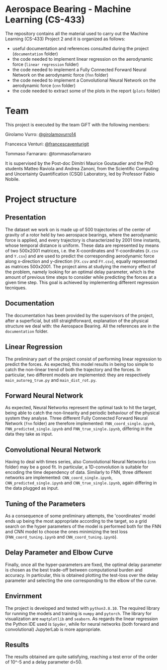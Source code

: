 # Aerospace Bearing - Machine Learning (CS-433)
The repository contains all the material used to carry out the Machine Learning (CS-433) Project 2 and it is organized as follows:
 - useful documentation and references consulted during the project (`documentation` folder)
 - the code needed to implement linear regression on the aerodynamic force (`linear regression` folder)
 - the code needed to implement a Fully Connected Forward Neural Network on the aerodynamic force (`fnn` folder)
 - the code needed to implement a Convolutional Neural Network on the aerodynamic force (`cnn` folder)
 - the code needed to extract some of the plots in the report (`plots` folder)
 
# Team
This project is executed by the team GiFT with the following members:

Girolamo Vurro: [@girolamovurro14](https://github.com/girolamovurro14)

Francesca Venturi: [@francescaventurigit](https://github.com/francescaventurigit)

Tommaso Farnararo: @tommasofarnararo

It is supervised by the Post-doc Dimitri Maurice Goutaudier and the PhD students Matteo Raviola and Andrea Zanoni, from the Scientific Computing and Uncertainty Quantification (CSQI) Laboratory, led by Professor Fabio Nobile.


# Project structure

## Presentation
The dataset we work on is made up of 500 trajectories of the center of gravity of a rotor held by two aerospace bearings, where the aerodynamic force is applied, and every trajectory is characterized by 2001 time instants, whose temporal distance is uniform. These data are represented by means of two 500x2001 matrices, i.e. the X-coordinates and Y-coordinates (`X.csv` and `Y.csv`) and are used to predict the corresponding aerodynamic force along x-direction and y-direction (`FX.csv` and `FY.csv`), equally represented as matrices 500x2001. The project aims at studying the memory effect of the problem, namely looking for an optimal delay parameter, which is the amount of previous time steps to consider while predicting the forces at a given time step. This goal is achieved by implementing different regression tecniques.

## Documentation
The documentation has been provided by the supervisors of the project, after a superficial, but still straightforward, explanation of the physical structure we deal with: the Aerospace Bearing. All the references are in the `documentation` folder.

## Linear Regression
The preliminary part of the project consist of performing linear regression to predict the forces. As expected, this model results in being too simple to catch the non-linear trend of both the trajectory and the forces. In particular, two different models are implemented: they are respectively `main_autoreg_true.py` and `main_dist_rot.py`. 

## Forward Neural Network
As expected, Neural Networks represent the optimal task to hit the target, being able to catch the non-linearity and periodic behaviour of the physical system they analyse. Three different Fully Connected Forward Neural Network (`fnn` folder) are therefore implemented: `FNN_coord_single.ipynb`, `FNN_predicted_single.ipynb` and `FNN_true_single.ipynb`, differing in the data they take as input.

## Convolutional Neural Network
Having to deal with times series, also Convolutional Neural Networks (`cnn` folder) may be a good fit. In particular, a 1D-convolution is suitable for encoding the time dependency of data. Similarly to FNN, three different networks are implemented: `CNN_coord_single.ipynb`, `CNN_predicted_single.ipynb` and `CNN_true_single.ipynb`, again differing in the data plugged as input.

## Tuning of the Parameters
As a consequence of some preliminary attempts, the 'coordinates' model ends up being the most appropriate according to the target, so a grid search on the hyper parameters of the model is performed both for the FNN and CNN model to choose the ones minimizing the test loss (`FNN_coord_tuning.ipynb` and `CNN_coord_tuning.ipynb`).

## Delay Parameter and Elbow Curve
Finally, once all the hyper-parameters are fixed, the optimal delay parameter is chosen as the best trade-off between computational burden and accuracy. In particular, this is obtained plotting the test-loss over the delay parameter and selecting the one corresponding to the elbow of the curve.

## Envirnment
The project is developed and tested with `python3.8.10`. The required library for running the models and training is `numpy` and `pytorch`. The library for visualization are `maptplotlib` and `seaborn`. As regards the linear regression the Python IDE used is `Spyder`, while for neural networks (both forward and convolutional) JupyterLab is more appropriate.

## Results
The results obtained are quite satisfying, reaching a test error of the order of 10^-5 and a delay parameter d=50.

